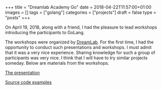 +++
title = "Dreamlab Academy Go"
date = 2018-04-22T11:57:00+01:00
images = []
tags = ["golang"]
categories = ["projects"]
draft = false
type = "posts"
+++

On April 19, 2018, along with a friend, I had the pleasure to lead workshops introducing the participants to GoLang.

The workshops were organized by [DreamLab](https://www.dreamlab.pl). For the first time, I had the opportunity to conduct such presentations and workshops. I must admit that it was a very nice experience. Sharing knowledge for such a group of participants was very nice. I think that I will have to try similar projects someday. Below are materials from the workshops.

[The presentation](http://github.com/DreamLab/dl-academy-go/blob/master/resources/GoLangIntroduction.pdf)

[Source code examples](http://github.com/DreamLab/dl-academy-go/tree/master/golang-talk-examples)
